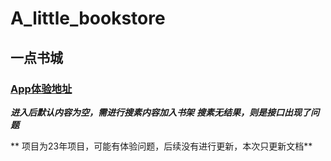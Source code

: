 # A_little_bookstore
 ## 一点书城
 ### [App体验地址](https://mp-a9a5b647-ee3d-4c85-9d75-a140fba585e9.cdn.bspapp.com/cloudstorage/__UNI__9E74747__20230710152058.apk)

 ***进入后默认内容为空，需进行搜素内容加入书架***
 ***搜素无结果，则是接口出现了问题***

 ** 项目为23年项目，可能有体验问题，后续没有进行更新，本次只更新文档**

